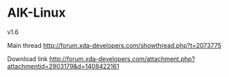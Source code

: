 AIK-Linux
=========

v1.6 

Main thread
http://forum.xda-developers.com/showthread.php?t=2073775

Download link
http://forum.xda-developers.com/attachment.php?attachmentid=2903179&d=1408422161


